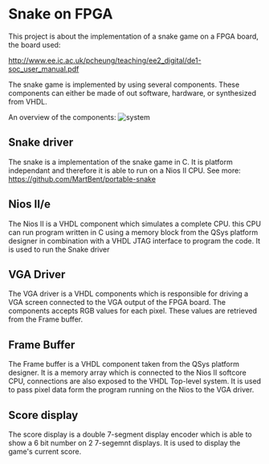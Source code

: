 # Snake on FPGA
This project is about the implementation of a snake game on a FPGA board, the board used:

http://www.ee.ic.ac.uk/pcheung/teaching/ee2_digital/de1-soc_user_manual.pdf

The snake game is implemented by using several components. These components can either be made of out software, hardware, or synthesized from VHDL.

An overview of the components:
![system](https://user-images.githubusercontent.com/45065264/202497424-b01fb19b-e4cd-4ca1-8184-32c7d2b0e7d9.png)

## Snake driver 
The snake is a implementation of the snake game in C. It is platform independant and therefore it is able to run on a Nios II CPU. See more: https://github.com/MartBent/portable-snake

## Nios II/e
The Nios II is a VHDL component which simulates a complete CPU. this CPU can run program written in C using a memory block from the QSys platform designer in combination with a VHDL JTAG interface to program the code. It is used to run the Snake driver

## VGA Driver
The VGA driver is a VHDL components which is responsible for driving a VGA screen connected to the VGA output of the FPGA board. The components accepts RGB values for each pixel. These values are retrieved from the Frame buffer.

## Frame Buffer 
The Frame buffer is a VHDL component taken from the QSys platform designer. It is a memory array which is connected to the Nios II softcore CPU, connections are also exposed to the VHDL Top-level system. It is used to pass pixel data form the program running on the Nios to the VGA driver.

## Score display
The score display is a double 7-segment display encoder which is able to show a 6 bit number on 2 7-segemnt displays. It is used to display the game's current score.
